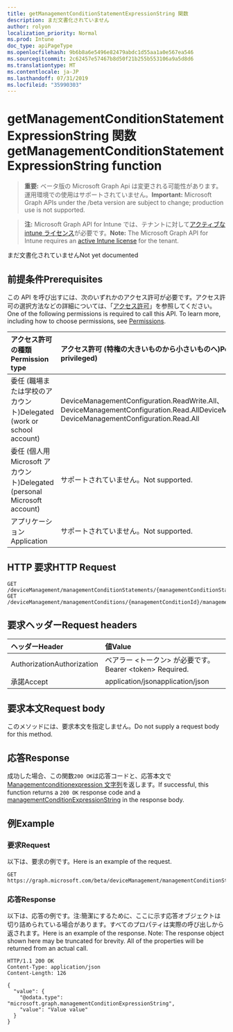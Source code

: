 ```yaml
---
title: getManagementConditionStatementExpressionString 関数
description: まだ文書化されていません
author: rolyon
localization_priority: Normal
ms.prod: Intune
doc_type: apiPageType
ms.openlocfilehash: 9b6b8a6e5496e82479abdc1d55aa1a0e567ea546
ms.sourcegitcommit: 2c62457e57467b8d50f21b255b553106a9a5d8d6
ms.translationtype: MT
ms.contentlocale: ja-JP
ms.lasthandoff: 07/31/2019
ms.locfileid: "35990303"
---
```

# <a name="getmanagementconditionstatementexpressionstring-function"></a><span data-ttu-id="6d67f-103">getManagementConditionStatementExpressionString 関数</span><span class="sxs-lookup"><span data-stu-id="6d67f-103">getManagementConditionStatementExpressionString function</span></span>

> <span data-ttu-id="6d67f-104">**重要:** ベータ版の Microsoft Graph Api は変更される可能性があります。運用環境での使用はサポートされていません。</span><span class="sxs-lookup"><span data-stu-id="6d67f-104">**Important:** Microsoft Graph APIs under the /beta version are subject to change; production use is not supported.</span></span>

> <span data-ttu-id="6d67f-105">**注:** Microsoft Graph API for Intune では、テナントに対して[アクティブな intune ライセンス](https://go.microsoft.com/fwlink/?linkid=839381)が必要です。</span><span class="sxs-lookup"><span data-stu-id="6d67f-105">**Note:** The Microsoft Graph API for Intune requires an [active Intune license](https://go.microsoft.com/fwlink/?linkid=839381) for the tenant.</span></span>

<span data-ttu-id="6d67f-106">まだ文書化されていません</span><span class="sxs-lookup"><span data-stu-id="6d67f-106">Not yet documented</span></span>

## <a name="prerequisites"></a><span data-ttu-id="6d67f-107">前提条件</span><span class="sxs-lookup"><span data-stu-id="6d67f-107">Prerequisites</span></span>
<span data-ttu-id="6d67f-p101">この API を呼び出すには、次のいずれかのアクセス許可が必要です。アクセス許可の選択方法などの詳細については、「[アクセス許可](/graph/permissions-reference)」を参照してください。</span><span class="sxs-lookup"><span data-stu-id="6d67f-p101">One of the following permissions is required to call this API. To learn more, including how to choose permissions, see [Permissions](/graph/permissions-reference).</span></span>

|<span data-ttu-id="6d67f-110">アクセス許可の種類</span><span class="sxs-lookup"><span data-stu-id="6d67f-110">Permission type</span></span>|<span data-ttu-id="6d67f-111">アクセス許可 (特権の大きいものから小さいものへ)</span><span class="sxs-lookup"><span data-stu-id="6d67f-111">Permissions (from most to least privileged)</span></span>|
|:---|:---|
|<span data-ttu-id="6d67f-112">委任 (職場または学校のアカウント)</span><span class="sxs-lookup"><span data-stu-id="6d67f-112">Delegated (work or school account)</span></span>|<span data-ttu-id="6d67f-113">DeviceManagementConfiguration.ReadWrite.All、DeviceManagementConfiguration.Read.All</span><span class="sxs-lookup"><span data-stu-id="6d67f-113">DeviceManagementConfiguration.ReadWrite.All, DeviceManagementConfiguration.Read.All</span></span>|
|<span data-ttu-id="6d67f-114">委任 (個人用 Microsoft アカウント)</span><span class="sxs-lookup"><span data-stu-id="6d67f-114">Delegated (personal Microsoft account)</span></span>|<span data-ttu-id="6d67f-115">サポートされていません。</span><span class="sxs-lookup"><span data-stu-id="6d67f-115">Not supported.</span></span>|
|<span data-ttu-id="6d67f-116">アプリケーション</span><span class="sxs-lookup"><span data-stu-id="6d67f-116">Application</span></span>|<span data-ttu-id="6d67f-117">サポートされていません。</span><span class="sxs-lookup"><span data-stu-id="6d67f-117">Not supported.</span></span>|

## <a name="http-request"></a><span data-ttu-id="6d67f-118">HTTP 要求</span><span class="sxs-lookup"><span data-stu-id="6d67f-118">HTTP Request</span></span>
<!-- {
  "blockType": "ignored"
}
-->
``` http
GET /deviceManagement/managementConditionStatements/{managementConditionStatementId}/getManagementConditionStatementExpressionString
GET /deviceManagement/managementConditions/{managementConditionId}/managementConditionStatements/{managementConditionStatementId}/getManagementConditionStatementExpressionString
```

## <a name="request-headers"></a><span data-ttu-id="6d67f-119">要求ヘッダー</span><span class="sxs-lookup"><span data-stu-id="6d67f-119">Request headers</span></span>
|<span data-ttu-id="6d67f-120">ヘッダー</span><span class="sxs-lookup"><span data-stu-id="6d67f-120">Header</span></span>|<span data-ttu-id="6d67f-121">値</span><span class="sxs-lookup"><span data-stu-id="6d67f-121">Value</span></span>|
|:---|:---|
|<span data-ttu-id="6d67f-122">Authorization</span><span class="sxs-lookup"><span data-stu-id="6d67f-122">Authorization</span></span>|<span data-ttu-id="6d67f-123">ベアラー &lt;トークン&gt; が必要です。</span><span class="sxs-lookup"><span data-stu-id="6d67f-123">Bearer &lt;token&gt; Required.</span></span>|
|<span data-ttu-id="6d67f-124">承諾</span><span class="sxs-lookup"><span data-stu-id="6d67f-124">Accept</span></span>|<span data-ttu-id="6d67f-125">application/json</span><span class="sxs-lookup"><span data-stu-id="6d67f-125">application/json</span></span>|

## <a name="request-body"></a><span data-ttu-id="6d67f-126">要求本文</span><span class="sxs-lookup"><span data-stu-id="6d67f-126">Request body</span></span>
<span data-ttu-id="6d67f-127">このメソッドには、要求本文を指定しません。</span><span class="sxs-lookup"><span data-stu-id="6d67f-127">Do not supply a request body for this method.</span></span>

## <a name="response"></a><span data-ttu-id="6d67f-128">応答</span><span class="sxs-lookup"><span data-stu-id="6d67f-128">Response</span></span>
<span data-ttu-id="6d67f-129">成功した場合、この関数`200 OK`は応答コードと、応答本文で[Managementconditionexpression 文字列](../resources/intune-fencing-managementconditionexpressionstring.md)を返します。</span><span class="sxs-lookup"><span data-stu-id="6d67f-129">If successful, this function returns a `200 OK` response code and a [managementConditionExpressionString](../resources/intune-fencing-managementconditionexpressionstring.md) in the response body.</span></span>

## <a name="example"></a><span data-ttu-id="6d67f-130">例</span><span class="sxs-lookup"><span data-stu-id="6d67f-130">Example</span></span>

### <a name="request"></a><span data-ttu-id="6d67f-131">要求</span><span class="sxs-lookup"><span data-stu-id="6d67f-131">Request</span></span>
<span data-ttu-id="6d67f-132">以下は、要求の例です。</span><span class="sxs-lookup"><span data-stu-id="6d67f-132">Here is an example of the request.</span></span>
``` http
GET https://graph.microsoft.com/beta/deviceManagement/managementConditionStatements/{managementConditionStatementId}/getManagementConditionStatementExpressionString
```

### <a name="response"></a><span data-ttu-id="6d67f-133">応答</span><span class="sxs-lookup"><span data-stu-id="6d67f-133">Response</span></span>
<span data-ttu-id="6d67f-p102">以下は、応答の例です。注:簡潔にするために、ここに示す応答オブジェクトは切り詰められている場合があります。すべてのプロパティは実際の呼び出しから返されます。</span><span class="sxs-lookup"><span data-stu-id="6d67f-p102">Here is an example of the response. Note: The response object shown here may be truncated for brevity. All of the properties will be returned from an actual call.</span></span>
``` http
HTTP/1.1 200 OK
Content-Type: application/json
Content-Length: 126

{
  "value": {
    "@odata.type": "microsoft.graph.managementConditionExpressionString",
    "value": "Value value"
  }
}
```





